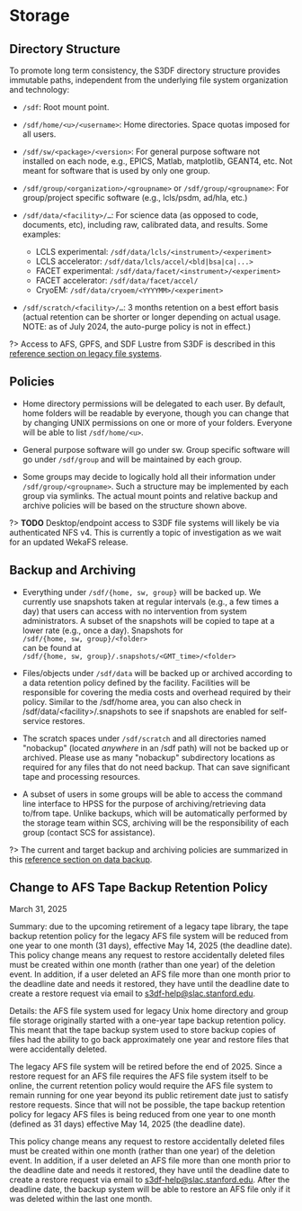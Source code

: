 # Storage

## Directory Structure

To promote long term consistency, the S3DF directory structure provides immutable paths, independent from the underlying file system organization and technology:

* `/sdf`: Root mount point.

* `/sdf/home/<u>/<username>`: Home directories.  Space quotas imposed for all users.

* `/sdf/sw/<package>/<version>`: For general purpose software not installed on each node, e.g., EPICS, Matlab, matplotlib, GEANT4, etc.  Not meant for software that is used by only one group.

* `/sdf/group/<organization>/<groupname>` or `/sdf/group/<groupname>`: For group/project specific software (e.g., lcls/psdm, ad/hla, etc.)

* `/sdf/data/<facility>/…`: For science data (as opposed to code, documents, etc), including raw, calibrated data, and results. Some examples:
  - LCLS experimental: `/sdf/data/lcls/<instrument>/<experiment>`
  - LCLS accelerator: `/sdf/data/lcls/accel/<bld|bsa|ca|...>`
  - FACET experimental: `/sdf/data/facet/<instrument>/<experiment>`
  - FACET accelerator: `/sdf/data/facet/accel/`
  - CryoEM: `/sdf/data/cryoem/<YYYYMM>/<experiment>`

* `/sdf/scratch/<facility>/…`: 3 months retention on a best effort basis (actual retention can be shorter or longer depending on actual usage. NOTE: as of July 2024, the auto-purge policy is not in effect.)

?> Access to AFS, GPFS, and SDF Lustre from S3DF is described in this
[reference section on legacy file systems](reference.md#legacyfs).

## Policies

- Home directory permissions will be delegated to each user. By default, home folders will be readable by everyone, though you can change that by changing UNIX permissions on one or more of your folders. Everyone will be able to list `/sdf/home/<u>`.

- General purpose software will go under sw. Group specific software will go under `/sdf/group` and will be maintained by each group.

- Some groups may decide to logically hold all their information under `/sdf/group/<groupname>`. Such a structure may be implemented by each group via symlinks. The actual mount points and relative backup and archive policies will be based on the structure shown above. 

?> __TODO__ Desktop/endpoint access to S3DF file systems will likely be via authenticated NFS v4.  This is currently a topic of investigation as we wait for an updated WekaFS release.


## Backup and Archiving

- Everything under `/sdf/{home, sw, group}` will be backed up. We currently use snapshots taken at regular intervals (e.g., a few times a day) that users can access with no intervention from system administrators. A subset of the snapshots will be copied to tape at a lower rate (e.g., once a day). Snapshots for\
`/sdf/{home, sw, group}/<folder>`\
can be found at\
`/sdf/{home, sw, group}/.snapshots/<GMT_time>/<folder>`

- Files/objects under `/sdf/data` will be backed up or archived according to a data retention policy defined by the facility. Facilities will be responsible for covering the media costs and overhead required by their policy. Similar to the /sdf/home area, you can also check in /sdf/data/\<facility\>/.snapshots to see if snapshots are enabled for self-service restores.

- The scratch spaces under `/sdf/scratch` and all directories named "nobackup" (located *anywhere* in an /sdf path) will not be backed up or archived. Please use as many "nobackup" subdirectory locations as required for any files that do not need backup.  That can save significant tape and processing resources.

- A subset of users in some groups will be able to access the command line interface to HPSS for the purpose of archiving/retrieving data to/from tape. Unlike backups, which will be automatically performed by the storage team within SCS, archiving will be the responsibility of each group (contact SCS for assistance).

?> The current and target backup and archiving policies are summarized in this [reference section on data backup](reference.md#backup).

## Change to AFS Tape Backup Retention Policy
March 31, 2025

Summary: due to the upcoming retirement of a legacy tape library, the tape backup retention policy for the legacy AFS file system will be reduced from one year to one month (31 days), effective May 14, 2025 (the deadline date). This policy change means any request to restore accidentally deleted files must be created within one month (rather than one year) of the deletion event. In addition, if a user deleted an AFS file more than one month prior to the deadline date and needs it restored, they have until the deadline date to create a restore request via email to s3df-help@slac.stanford.edu.

Details: the AFS file system used for legacy Unix home directory and group file storage originally started with a one-year tape backup retention policy. This meant that the tape backup system used to store backup copies of files had the ability to go back approximately one year and restore files that were accidentally deleted.

The legacy AFS file system will be retired before the end of 2025. Since a restore request for an AFS file requires the AFS file system itself to be online, the current retention policy would require the AFS file system to remain running for one year beyond its public retirement date just to satisfy restore requests. Since that will not be possible, the tape backup retention policy for legacy AFS files is being reduced from one year to one month (defined as 31 days) effective May 14, 2025 (the deadline date).

This policy change means any request to restore accidentally deleted files must be created within one month (rather than one year) of the deletion event. In addition, if a user deleted an AFS file more than one month prior to the deadline date and needs it restored, they have until the deadline date to create a restore request via email to s3df-help@slac.stanford.edu. After the deadline date, the backup system will be able to restore an AFS file only if it was deleted within the last one month.
